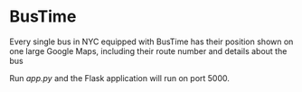 BusTime
=======

Every single bus in NYC equipped with BusTime has their position shown on one large Google Maps, including their route number and details about the bus


Run *app.py* and the Flask application will run on port 5000.

